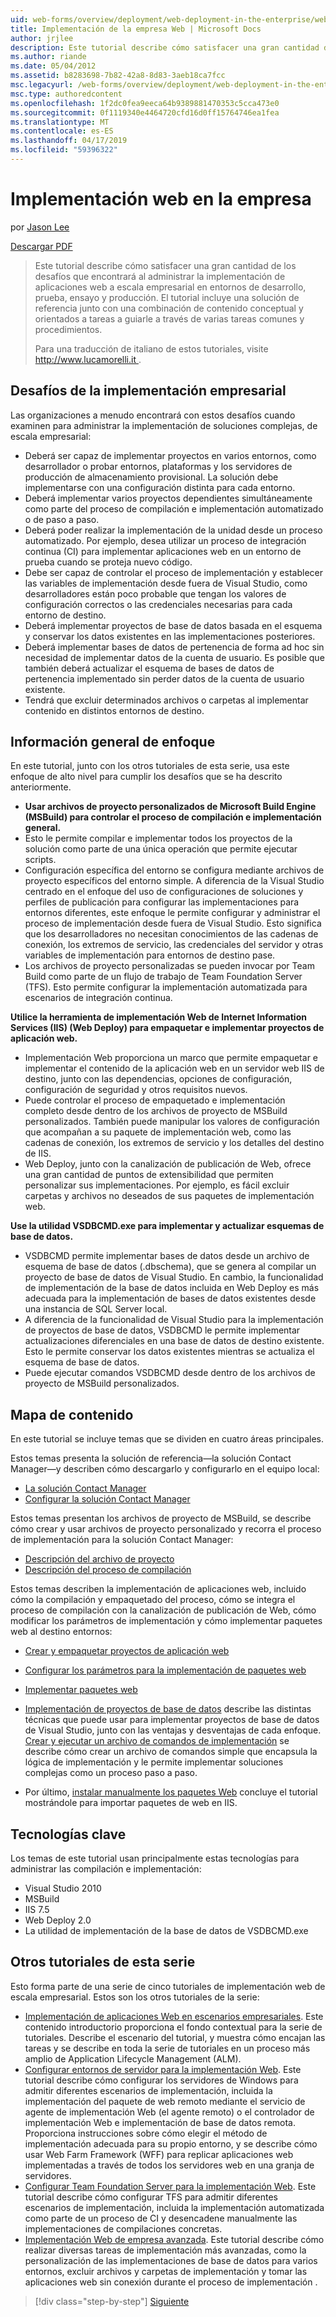 ```yaml
---
uid: web-forms/overview/deployment/web-deployment-in-the-enterprise/web-deployment-in-the-enterprise
title: Implementación de la empresa Web | Microsoft Docs
author: jrjlee
description: Este tutorial describe cómo satisfacer una gran cantidad de los desafíos que encontrará al administrar la implementación de aplicaciones web a escala empresarial en desarrollo...
ms.author: riande
ms.date: 05/04/2012
ms.assetid: b8283698-7b82-42a8-8d83-3aeb18ca7fcc
msc.legacyurl: /web-forms/overview/deployment/web-deployment-in-the-enterprise/web-deployment-in-the-enterprise
msc.type: authoredcontent
ms.openlocfilehash: 1f2dc0fea9eeca64b9389881470353c5cca473e0
ms.sourcegitcommit: 0f1119340e4464720cfd16d0ff15764746ea1fea
ms.translationtype: MT
ms.contentlocale: es-ES
ms.lasthandoff: 04/17/2019
ms.locfileid: "59396322"
---
```

# <a name="web-deployment-in-the-enterprise"></a>Implementación web en la empresa

por [Jason Lee](https://github.com/jrjlee)

[Descargar PDF](https://msdnshared.blob.core.windows.net/media/MSDNBlogsFS/prod.evol.blogs.msdn.com/CommunityServer.Blogs.Components.WeblogFiles/00/00/00/63/56/8130.DeployingWebAppsInEnterpriseScenarios.pdf)

> Este tutorial describe cómo satisfacer una gran cantidad de los desafíos que encontrará al administrar la implementación de aplicaciones web a escala empresarial en entornos de desarrollo, prueba, ensayo y producción. El tutorial incluye una solución de referencia junto con una combinación de contenido conceptual y orientados a tareas a guiarle a través de varias tareas comunes y procedimientos.
> 
> Para una traducción de italiano de estos tutoriales, visite [ http://www.lucamorelli.it ](http://www.lucamorelli.it).


## <a name="enterprise-deployment-challenges"></a>Desafíos de la implementación empresarial

Las organizaciones a menudo encontrará con estos desafíos cuando examinen para administrar la implementación de soluciones complejas, de escala empresarial:

- Deberá ser capaz de implementar proyectos en varios entornos, como desarrollador o probar entornos, plataformas y los servidores de producción de almacenamiento provisional. La solución debe implementarse con una configuración distinta para cada entorno.
- Deberá implementar varios proyectos dependientes simultáneamente como parte del proceso de compilación e implementación automatizado o de paso a paso.
- Deberá poder realizar la implementación de la unidad desde un proceso automatizado. Por ejemplo, desea utilizar un proceso de integración continua (CI) para implementar aplicaciones web en un entorno de prueba cuando se proteja nuevo código.
- Debe ser capaz de controlar el proceso de implementación y establecer las variables de implementación desde fuera de Visual Studio, como desarrolladores están poco probable que tengan los valores de configuración correctos o las credenciales necesarias para cada entorno de destino.
- Deberá implementar proyectos de base de datos basada en el esquema y conservar los datos existentes en las implementaciones posteriores.
- Deberá implementar bases de datos de pertenencia de forma ad hoc sin necesidad de implementar datos de la cuenta de usuario. Es posible que también deberá actualizar el esquema de bases de datos de pertenencia implementado sin perder datos de la cuenta de usuario existente.
- Tendrá que excluir determinados archivos o carpetas al implementar contenido en distintos entornos de destino.

## <a name="overview-of-approach"></a>Información general de enfoque

En este tutorial, junto con los otros tutoriales de esta serie, usa este enfoque de alto nivel para cumplir los desafíos que se ha descrito anteriormente.

- **Usar archivos de proyecto personalizados de Microsoft Build Engine (MSBuild) para controlar el proceso de compilación e implementación general.**
- Esto le permite compilar e implementar todos los proyectos de la solución como parte de una única operación que permite ejecutar scripts.
- Configuración específica del entorno se configura mediante archivos de proyecto específicos del entorno simple. A diferencia de la Visual Studio centrado en el enfoque del uso de configuraciones de soluciones y perfiles de publicación para configurar las implementaciones para entornos diferentes, este enfoque le permite configurar y administrar el proceso de implementación desde fuera de Visual Studio. Esto significa que los desarrolladores no necesitan conocimientos de las cadenas de conexión, los extremos de servicio, las credenciales del servidor y otras variables de implementación para entornos de destino pase.
- Los archivos de proyecto personalizadas se pueden invocar por Team Build como parte de un flujo de trabajo de Team Foundation Server (TFS). Esto permite configurar la implementación automatizada para escenarios de integración continua.

**Utilice la herramienta de implementación Web de Internet Information Services (IIS) (Web Deploy) para empaquetar e implementar proyectos de aplicación web.**

- Implementación Web proporciona un marco que permite empaquetar e implementar el contenido de la aplicación web en un servidor web IIS de destino, junto con las dependencias, opciones de configuración, configuración de seguridad y otros requisitos nuevos.
- Puede controlar el proceso de empaquetado e implementación completo desde dentro de los archivos de proyecto de MSBuild personalizados. También puede manipular los valores de configuración que acompañan a su paquete de implementación web, como las cadenas de conexión, los extremos de servicio y los detalles del destino de IIS.
- Web Deploy, junto con la canalización de publicación de Web, ofrece una gran cantidad de puntos de extensibilidad que permiten personalizar sus implementaciones. Por ejemplo, es fácil excluir carpetas y archivos no deseados de sus paquetes de implementación web.

**Use la utilidad VSDBCMD.exe para implementar y actualizar esquemas de base de datos.**

- VSDBCMD permite implementar bases de datos desde un archivo de esquema de base de datos (.dbschema), que se genera al compilar un proyecto de base de datos de Visual Studio. En cambio, la funcionalidad de implementación de la base de datos incluida en Web Deploy es más adecuada para la implementación de bases de datos existentes desde una instancia de SQL Server local.
- A diferencia de la funcionalidad de Visual Studio para la implementación de proyectos de base de datos, VSDBCMD le permite implementar actualizaciones diferenciales en una base de datos de destino existente. Esto le permite conservar los datos existentes mientras se actualiza el esquema de base de datos.
- Puede ejecutar comandos VSDBCMD desde dentro de los archivos de proyecto de MSBuild personalizados.

## <a name="content-map"></a>Mapa de contenido

En este tutorial se incluye temas que se dividen en cuatro áreas principales.

Estos temas presenta la solución de referencia&#x2014;la solución Contact Manager&#x2014;y describen cómo descargarlo y configurarlo en el equipo local:

- [La solución Contact Manager](the-contact-manager-solution.md)
- [Configurar la solución Contact Manager](setting-up-the-contact-manager-solution.md)

Estos temas presentan los archivos de proyecto de MSBuild, se describe cómo crear y usar archivos de proyecto personalizado y recorra el proceso de implementación para la solución Contact Manager:

- [Descripción del archivo de proyecto](understanding-the-project-file.md)
- [Descripción del proceso de compilación](understanding-the-build-process.md)

Estos temas describen la implementación de aplicaciones web, incluido cómo la compilación y empaquetado del proceso, cómo se integra el proceso de compilación con la canalización de publicación de Web, cómo modificar los parámetros de implementación y cómo implementar paquetes web al destino entornos:

- [Crear y empaquetar proyectos de aplicación web](building-and-packaging-web-application-projects.md)
- [Configurar los parámetros para la implementación de paquetes web](configuring-parameters-for-web-package-deployment.md)
- [Implementar paquetes web](deploying-web-packages.md)

- [Implementación de proyectos de base de datos](deploying-database-projects.md) describe las distintas técnicas que puede usar para implementar proyectos de base de datos de Visual Studio, junto con las ventajas y desventajas de cada enfoque. [Crear y ejecutar un archivo de comandos de implementación](creating-and-running-a-deployment-command-file.md) se describe cómo crear un archivo de comandos simple que encapsula la lógica de implementación y le permite implementar soluciones complejas como un proceso paso a paso.
- Por último, [instalar manualmente los paquetes Web](manually-installing-web-packages.md) concluye el tutorial mostrándole para importar paquetes de web en IIS.

## <a name="key-technologies"></a>Tecnologías clave

Los temas de este tutorial usan principalmente estas tecnologías para administrar las compilación e implementación:

- Visual Studio 2010
- MSBuild
- IIS 7.5
- Web Deploy 2.0
- La utilidad de implementación de la base de datos de VSDBCMD.exe

## <a name="other-tutorials-in-this-series"></a>Otros tutoriales de esta serie

Esto forma parte de una serie de cinco tutoriales de implementación web de escala empresarial. Estos son los otros tutoriales de la serie:

- [Implementación de aplicaciones Web en escenarios empresariales](../deploying-web-applications-in-enterprise-scenarios/deploying-web-applications-in-enterprise-scenarios.md). Este contenido introductorio proporciona el fondo contextual para la serie de tutoriales. Describe el escenario del tutorial, y muestra cómo encajan las tareas y se describe en toda la serie de tutoriales en un proceso más amplio de Application Lifecycle Management (ALM).
- [Configurar entornos de servidor para la implementación Web](../configuring-server-environments-for-web-deployment/configuring-server-environments-for-web-deployment.md). Este tutorial describe cómo configurar los servidores de Windows para admitir diferentes escenarios de implementación, incluida la implementación del paquete de web remoto mediante el servicio de agente de implementación Web (el agente remoto) o el controlador de implementación Web e implementación de base de datos remota. Proporciona instrucciones sobre cómo elegir el método de implementación adecuada para su propio entorno, y se describe cómo usar Web Farm Framework (WFF) para replicar aplicaciones web implementadas a través de todos los servidores web en una granja de servidores.
- [Configurar Team Foundation Server para la implementación Web](../configuring-team-foundation-server-for-web-deployment/configuring-team-foundation-server-for-web-deployment.md). Este tutorial describe cómo configurar TFS para admitir diferentes escenarios de implementación, incluida la implementación automatizada como parte de un proceso de CI y desencadene manualmente las implementaciones de compilaciones concretas.
- [Implementación Web de empresa avanzada](../advanced-enterprise-web-deployment/advanced-enterprise-web-deployment.md). Este tutorial describe cómo realizar diversas tareas de implementación más avanzadas, como la personalización de las implementaciones de base de datos para varios entornos, excluir archivos y carpetas de implementación y tomar las aplicaciones web sin conexión durante el proceso de implementación .

> [!div class="step-by-step"]
> [Siguiente](the-contact-manager-solution.md)
